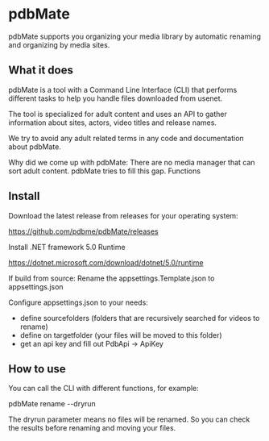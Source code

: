 # pdbMate
pdbMate supports you organizing your media library by automatic renaming and organizing by media sites.

## What it does

pdbMate is a tool with a Command Line Interface (CLI) that performs different tasks to help you handle files downloaded from usenet.

The tool is specialized for adult content and uses an API to gather information about sites, actors, video titles and release names.

We try to avoid any adult related terms in any code and documentation about pdbMate.

Why did we come up with pdbMate: There are no media manager that can sort adult content. pdbMate tries to fill this gap.
Functions

## Install

Download the latest release from releases for your operating system:

https://github.com/pdbme/pdbMate/releases

Install .NET framework 5.0 Runtime

https://dotnet.microsoft.com/download/dotnet/5.0/runtime

If build from source: Rename the appsettings.Template.json to appsettings.json 

Configure appsettings.json to your needs:
- define sourcefolders (folders that are recursively searched for videos to rename)
- define on targetfolder (your files will be moved to this folder)
- get an api key and fill out PdbApi -> ApiKey

## How to use

You can call the CLI with different functions, for example:

pdbMate rename --dryrun

The dryrun parameter means no files will be renamed. So you can check the results before renaming and moving your files.
